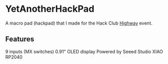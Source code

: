 # YetAnotherHackPad
A macro pad (hackpad) that I made for the Hack Club [Highway](https://hackclub.highway.com) event.

## Features
9 inputs (MX switches)
0.91" OLED display
Powered by Seeed Studio XIAO RP2040
